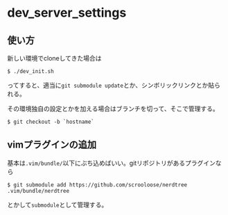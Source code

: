 # dev_server_settings

## 使い方
新しい環境でcloneしてきた場合は
```
$ ./dev_init.sh
```
ってすると、適当に`git submodule update`とか、シンボリックリンクとか貼られる。

その環境独自の設定とかを加える場合はブランチを切って、そこで管理する。
```
$ git checkout -b `hostname`
```

## vimプラグインの追加
基本は`.vim/bundle/`以下にぶち込めばいい。gitリポジトリがあるプラグインなら
```
$ git submodule add https://github.com/scrooloose/nerdtree .vim/bundle/nerdtree
```
とかして`submodule`として管理する。

